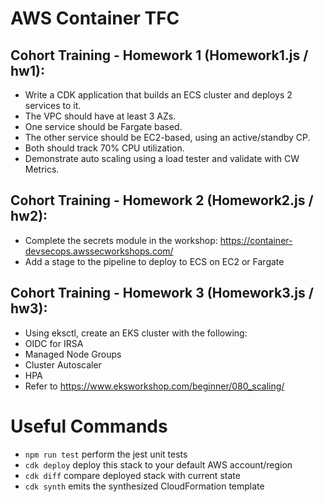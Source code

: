 # AWS Container TFC

## Cohort Training - Homework 1 (Homework1.js / hw1):
- Write a CDK application that builds an ECS cluster and deploys 2 services to it.
- The VPC should have at least 3 AZs.
- One service should be Fargate based.
- The other service should be EC2-based, using an active/standby CP.
- Both should track 70% CPU utilization.
- Demonstrate auto scaling using a load tester and validate with CW Metrics.

## Cohort Training - Homework 2 (Homework2.js / hw2):
- Complete the secrets module in the workshop: https://container-devsecops.awssecworkshops.com/
- Add a stage to the pipeline to deploy to ECS on EC2 or Fargate

## Cohort Training - Homework 3 (Homework3.js / hw3):
- Using eksctl, create an EKS cluster with the following:
- OIDC for IRSA
- Managed Node Groups
- Cluster Autoscaler
- HPA
- Refer to https://www.eksworkshop.com/beginner/080_scaling/

# Useful Commands

* `npm run test`         perform the jest unit tests
* `cdk deploy`           deploy this stack to your default AWS account/region
* `cdk diff`             compare deployed stack with current state
* `cdk synth`            emits the synthesized CloudFormation template
